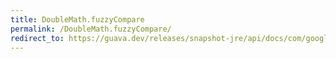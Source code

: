 ```yaml
---
title: DoubleMath.fuzzyCompare
permalink: /DoubleMath.fuzzyCompare/
redirect_to: https://guava.dev/releases/snapshot-jre/api/docs/com/google/common/math/DoubleMath.html#fuzzyCompare-double-double-double-
---
```


